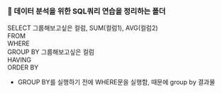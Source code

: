 ### 📁 데이터 분석을 위한 SQL쿼리 연습을 정리하는 폴더


SELECT 그룹해보고싶은 컬럼, SUM(컬럼1), AVG(컬럼2)  
FROM  
WHERE  
GROUP BY 그룹해보고싶은 컬럼  
HAVING  
ORDER BY  
  
- GROUP BY를 실행하기 전에 WHERE문을 실행함, 때문에 group by 결과물 

